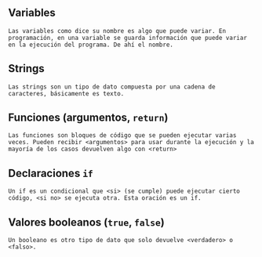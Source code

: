  ## Variables
    Las variables como dice su nombre es algo que puede variar. En programación, en una variable se guarda información que puede variar en la ejecución del programa. De ahí el nombre.
 ## Strings
    Las strings son un tipo de dato compuesta por una cadena de caracteres, básicamente es texto.
 ## Funciones (argumentos, `return`)
    Las funciones son bloques de código que se pueden ejecutar varias veces. Pueden recibir <argumentos> para usar durante la ejecución y la mayoría de los casos devuelven algo con <return>
 ## Declaraciones `if`
    Un if es un condicional que <si> (se cumple) puede ejecutar cierto código, <si no> se ejecuta otra. Esta oración es un if.
 ## Valores booleanos (`true`, `false`)
    Un booleano es otro tipo de dato que solo devuelve <verdadero> o <falso>. 